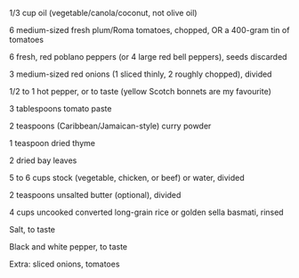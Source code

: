 1/3 cup oil (vegetable/canola/coconut, not olive oil)

6 medium-sized fresh plum/Roma tomatoes, chopped, OR a 400-gram tin of tomatoes

6 fresh, red poblano peppers (or 4 large red bell peppers), seeds discarded

3 medium-sized red onions (1 sliced thinly, 2 roughly chopped), divided

1/2 to 1 hot pepper, or to taste (yellow Scotch bonnets are my favourite)

3 tablespoons tomato paste

2 teaspoons (Caribbean/Jamaican-style) curry powder

1 teaspoon dried thyme

2 dried bay leaves

5 to 6 cups stock (vegetable, chicken, or beef) or water, divided

2 teaspoons unsalted butter (optional), divided

4 cups uncooked converted long-grain rice or golden sella basmati, rinsed

Salt, to taste

Black and white pepper, to taste

Extra: sliced onions, tomatoes